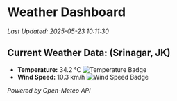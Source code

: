 
# Weather Dashboard

_Last Updated: 2025-05-23 10:11:30_

## Current Weather Data: (Srinagar, JK)
- **Temperature:** 34.2 °C ![Temperature Badge](https://img.shields.io/badge/Temperature-High%20Temp-orange)
- **Wind Speed:** 10.3 km/h ![Wind Speed Badge](https://img.shields.io/badge/Wind%20Speed-Light%20Wind-blue)

*Powered by Open-Meteo API*

